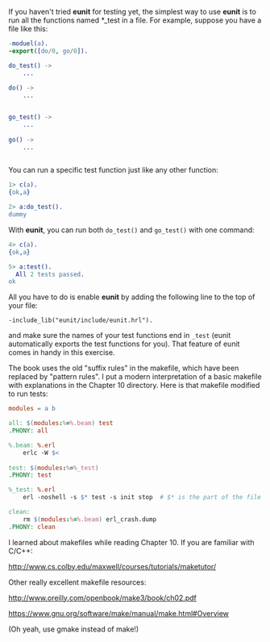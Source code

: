 If you haven't tried **eunit** for testing yet, the simplest way to use **eunit** is to run all the functions named \*_test in a file.  For example, suppose you have a file like this:

```erlang
-moduel(a).
-export([do/0, go/0]).

do_test() ->
    ...
    
do() ->
    ...


go_test() ->
    ...
   
go() ->
    ...
    
```

You can run a specific test function just like any other function:
```erlang
1> c(a).
{ok,a}

2> a:do_test().
dummy
```
With **eunit**, you can run both `do_test()` and `go_test()` with one command:

```erlang
4> c(a).
{ok,a}

5> a:test().
  All 2 tests passed.
ok
```
All you have to do is enable **eunit** by adding the following line to the top of your file:

    -include_lib("eunit/include/eunit.hrl").
    
and make sure the names of your test functions end in `_test` (eunit automatically exports the test functions for you). That feature of eunit comes in handy in this exercise.

The book uses the old "suffix rules" in the makefile, which have been replaced by "pattern rules".  I put a modern interpretation of a basic makefile with explanations in the Chapter 10 directory.  Here is that makefile modified to run tests:

```makefile
modules = a b

all: $(modules:%=%.beam) test
.PHONY: all

%.beam: %.erl
	erlc -W $< 
	
test: $(modules:%=%_test)
.PHONY: test

%_test: %.erl
	erl -noshell -s $* test -s init stop  # $* is the part of the file name matched by the % wildcard

clean:
	rm $(modules:%=%.beam) erl_crash.dump
.PHONY: clean
```

I learned about makefiles while reading Chapter 10. If you are familiar with C/C++:

http://www.cs.colby.edu/maxwell/courses/tutorials/maketutor/

Other really excellent makefile resources:

http://www.oreilly.com/openbook/make3/book/ch02.pdf

https://www.gnu.org/software/make/manual/make.html#Overview

(Oh yeah, use gmake instead of make!)





